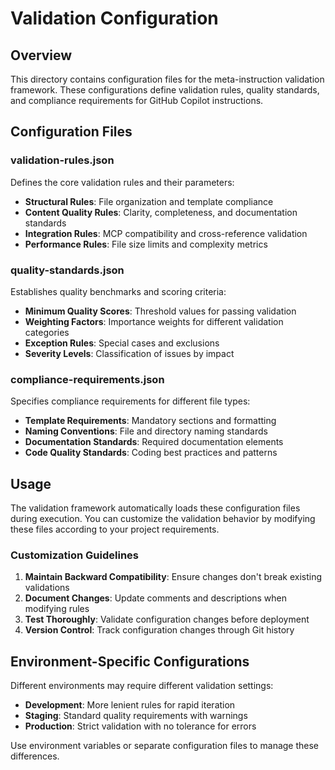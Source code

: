 # Validation Configuration

## Overview

This directory contains configuration files for the meta-instruction validation framework. These configurations define validation rules, quality standards, and compliance requirements for GitHub Copilot instructions.

## Configuration Files

### validation-rules.json

Defines the core validation rules and their parameters:

- **Structural Rules**: File organization and template compliance
- **Content Quality Rules**: Clarity, completeness, and documentation standards
- **Integration Rules**: MCP compatibility and cross-reference validation
- **Performance Rules**: File size limits and complexity metrics

### quality-standards.json

Establishes quality benchmarks and scoring criteria:

- **Minimum Quality Scores**: Threshold values for passing validation
- **Weighting Factors**: Importance weights for different validation categories
- **Exception Rules**: Special cases and exclusions
- **Severity Levels**: Classification of issues by impact

### compliance-requirements.json

Specifies compliance requirements for different file types:

- **Template Requirements**: Mandatory sections and formatting
- **Naming Conventions**: File and directory naming standards
- **Documentation Standards**: Required documentation elements
- **Code Quality Standards**: Coding best practices and patterns

## Usage

The validation framework automatically loads these configuration files during execution. You can customize the validation behavior by modifying these files according to your project requirements.

### Customization Guidelines

1. **Maintain Backward Compatibility**: Ensure changes don't break existing validations
2. **Document Changes**: Update comments and descriptions when modifying rules
3. **Test Thoroughly**: Validate configuration changes before deployment
4. **Version Control**: Track configuration changes through Git history

## Environment-Specific Configurations

Different environments may require different validation settings:

- **Development**: More lenient rules for rapid iteration
- **Staging**: Standard quality requirements with warnings
- **Production**: Strict validation with no tolerance for errors

Use environment variables or separate configuration files to manage these differences.
